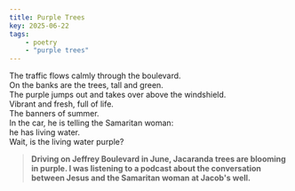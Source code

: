 ```yaml
---
title: Purple Trees
key: 2025-06-22
tags: 
    - poetry
    - "purple trees"
---
```


The traffic flows calmly through the boulevard.  
On the banks are the trees, tall and green.   
The purple jumps out and takes over above the windshield.   
Vibrant and fresh, full of life.   
The banners of summer.  
In the car, he is telling the Samaritan woman:  
he has living water.   
Wait, is the living water purple?  


> **Driving on Jeffrey Boulevard in June, Jacaranda trees are blooming in purple. 
I was listening to a podcast about the conversation between Jesus and the Samaritan woman at Jacob's well.** 


